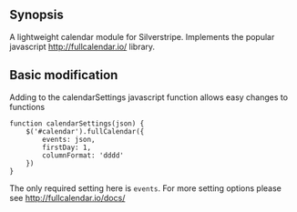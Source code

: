 ## Synopsis

A lightweight calendar module for Silverstripe. Implements the popular javascript http://fullcalendar.io/ library.

## Basic modification

Adding to the calendarSettings javascript function allows easy changes to functions
```
function calendarSettings(json) {
    $('#calendar').fullCalendar({
        events: json,
        firstDay: 1,
        columnFormat: 'dddd'
    })
}
```
The only required setting here is `events`. For more setting options please see http://fullcalendar.io/docs/

